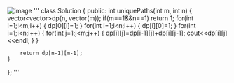 ![image](https://media.springernature.com/full/springer-static/image/art%3A10.1038%2Fnbt0704-909/MediaObjects/41587_2004_Article_BFnbt0704909_Fig1_HTML.gif)
'''
class Solution {
public:
    int uniquePaths(int m, int n) {
        vector<vector<int>>dp(n, vector<int>(m));
        if(m==1&&n==1)
            return 1;
        for(int i=1;i<m;i++)
        {
            dp[0][i]=1;
        }
        for(int i=1;i<n;i++)
        {
            dp[i][0]=1;
        }
        for(int i=1;i<n;i++)
        {
            for(int j=1;j<m;j++)
            {
                dp[i][j]=dp[i-1][j]+dp[i][j-1];
                cout<<dp[i][j]<<endl;
            }
        }
        
        return dp[n-1][m-1];
    }
};
'''
